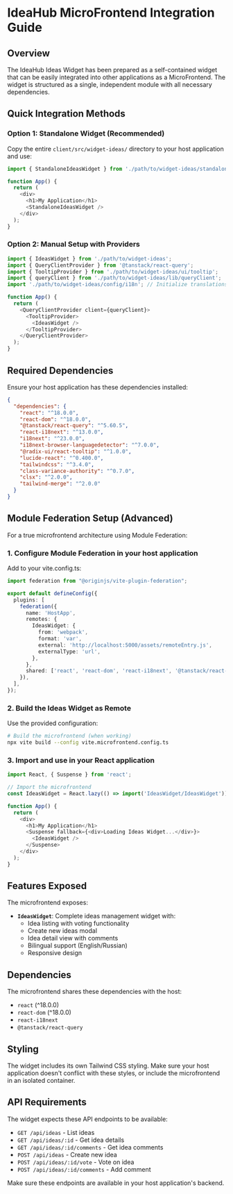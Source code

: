 # IdeaHub MicroFrontend Integration Guide

## Overview

The IdeaHub Ideas Widget has been prepared as a self-contained widget that can be easily integrated into other applications as a MicroFrontend. The widget is structured as a single, independent module with all necessary dependencies.

## Quick Integration Methods

### Option 1: Standalone Widget (Recommended)

Copy the entire `client/src/widget-ideas/` directory to your host application and use:

```typescript
import { StandaloneIdeasWidget } from './path/to/widget-ideas/standalone';

function App() {
  return (
    <div>
      <h1>My Application</h1>
      <StandaloneIdeasWidget />
    </div>
  );
}
```

### Option 2: Manual Setup with Providers

```typescript
import { IdeasWidget } from './path/to/widget-ideas';
import { QueryClientProvider } from '@tanstack/react-query';
import { TooltipProvider } from './path/to/widget-ideas/ui/tooltip';
import { queryClient } from './path/to/widget-ideas/lib/queryClient';
import './path/to/widget-ideas/config/i18n'; // Initialize translations

function App() {
  return (
    <QueryClientProvider client={queryClient}>
      <TooltipProvider>
        <IdeasWidget />
      </TooltipProvider>
    </QueryClientProvider>
  );
}
```

## Required Dependencies

Ensure your host application has these dependencies installed:

```json
{
  "dependencies": {
    "react": "^18.0.0",
    "react-dom": "^18.0.0",
    "@tanstack/react-query": "^5.60.5",
    "react-i18next": "^13.0.0",
    "i18next": "^23.0.0",
    "i18next-browser-languagedetector": "^7.0.0",
    "@radix-ui/react-tooltip": "^1.0.0",
    "lucide-react": "^0.400.0",
    "tailwindcss": "^3.4.0",
    "class-variance-authority": "^0.7.0",
    "clsx": "^2.0.0",
    "tailwind-merge": "^2.0.0"
  }
}
```

## Module Federation Setup (Advanced)

For a true microfrontend architecture using Module Federation:

### 1. Configure Module Federation in your host application

Add to your vite.config.ts:

```typescript
import federation from "@originjs/vite-plugin-federation";

export default defineConfig({
  plugins: [
    federation({
      name: 'HostApp',
      remotes: {
        IdeasWidget: {
          from: 'webpack',
          format: 'var', 
          external: 'http://localhost:5000/assets/remoteEntry.js',
          externalType: 'url',
        },
      },
      shared: ['react', 'react-dom', 'react-i18next', '@tanstack/react-query'],
    }),
  ],
});
```

### 2. Build the Ideas Widget as Remote

Use the provided configuration:

```bash
# Build the microfrontend (when working)
npx vite build --config vite.microfrontend.config.ts
```

### 3. Import and use in your React application

```typescript
import React, { Suspense } from 'react';

// Import the microfrontend
const IdeasWidget = React.lazy(() => import('IdeasWidget/IdeasWidget'));

function App() {
  return (
    <div>
      <h1>My Application</h1>
      <Suspense fallback={<div>Loading Ideas Widget...</div>}>
        <IdeasWidget />
      </Suspense>
    </div>
  );
}
```

## Features Exposed

The microfrontend exposes:

- **`IdeasWidget`**: Complete ideas management widget with:
  - Idea listing with voting functionality
  - Create new ideas modal
  - Idea detail view with comments
  - Bilingual support (English/Russian)
  - Responsive design

## Dependencies

The microfrontend shares these dependencies with the host:
- `react` (^18.0.0)
- `react-dom` (^18.0.0) 
- `react-i18next`
- `@tanstack/react-query`

## Styling

The widget includes its own Tailwind CSS styling. Make sure your host application doesn't conflict with these styles, or include the microfrontend in an isolated container.

## API Requirements

The widget expects these API endpoints to be available:

- `GET /api/ideas` - List ideas
- `GET /api/ideas/:id` - Get idea details
- `GET /api/ideas/:id/comments` - Get idea comments
- `POST /api/ideas` - Create new idea
- `POST /api/ideas/:id/vote` - Vote on idea
- `POST /api/ideas/:id/comments` - Add comment

Make sure these endpoints are available in your host application's backend.